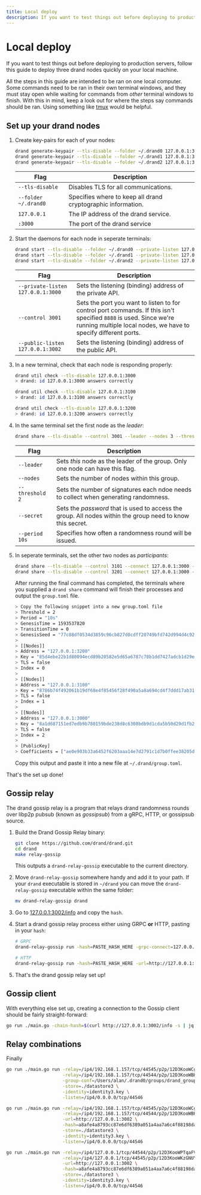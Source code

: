 ```yaml
---
title: Local deploy
description: If you want to test things out before deploying to production servers, follow this guide to deploy three drand nodes quickly on your local machine.
---
```


# Local deploy

If you want to test things out before deploying to production servers, follow this guide to deploy three drand nodes quickly on your local machine. 

All the steps in this guide are intended to be ran on one local computer. Some commands need to be ran in their own terminal windows, and they must stay open while waiting for commands from _other_ terminal windows to finish. With this in mind, keep a look out for where the steps say commands should be ran. Using something like [tmux](https://github.com/tmux/tmux/wiki) would be helpful.

## Set up your drand nodes

1. Create key-pairs for each of your nodes:

    ```bash
    drand generate-keypair --tls-disable --folder ~/.drand0 127.0.0.1:3000
    drand generate-keypair --tls-disable --folder ~/.drand1 127.0.0.1:3100
    drand generate-keypair --tls-disable --folder ~/.drand2 127.0.0.1:3200
    ```

    | Flag | Description |
    | ---- | ----------- |
    | `--tls-disable` | Disables TLS for all communications. |
    | `--folder ~/.drand0` | Specifies where to keep all drand cryptographic information. |
    | `127.0.0.1` | The IP address of the drand service. |
    | `:3000` | The port of the drand service |

1. Start the daemons for each node in seperate terminals:

    ```bash
    drand start --tls-disable --folder ~/.drand0 --private-listen 127.0.0.1:3000 --control 3001 --public-listen 127.0.0.1:3002
    drand start --tls-disable --folder ~/.drand1 --private-listen 127.0.0.1:3100 --control 3101 --public-listen 127.0.0.1:3102
    drand start --tls-disable --folder ~/.drand2 --private-listen 127.0.0.1:3200 --control 3201 --public-listen 127.0.0.1:3202
    ```

    | Flag | Description |
    | ---- | ----------- |
    | `--private-listen 127.0.0.1:3000` | Sets the listening (binding) address of the private API. |
    | `--control 3001` | Sets the port you want to listen to for control port commands. If this isn't specified `8888` is used. Since we're running multiple local nodes, we have to specify different ports. |
    | `--public-listen 127.0.0.1:3002` | Sets the listening (binding) address of the public API. |

1. In a new terminal, check that each node is responding properly:

    ```bash
    drand util check --tls-disable 127.0.0.1:3000
    > drand: id 127.0.0.1:3000 answers correctly

    drand util check --tls-disable 127.0.0.1:3100
    > drand: id 127.0.0.1:3100 answers correctly

    drand util check --tls-disable 127.0.0.1:3200
    > drand: id 127.0.0.1:3200 answers correctly
    ```

1. In the same terminal set the first node as the _leader_:

    ```bash
    drand share --tls-disable --control 3001 --leader --nodes 3 --threshold 2 --secret DrandIsMyFavoriteRandomnessSolution -period 10s
    ```

    | Flag | Description |
    | ---- | ----------- |
    | `--leader` | Sets _this_ node as the leader of the group. Only one node can have this flag. |
    | `--nodes` | Sets the number of nodes within this group. |
    | `--threshold 2` | Sets the number of signatures each ndoe needs to collect when generating randomness. |
    | `--secret` | Sets the _password_ that is used to access the group. All nodes within the group need to know this secret. |
    | `--period 10s` | Specifies how often a randomness round will be issued. |

1. In seperate terminals, set the other two nodes as _participants_:

    ```bash
    drand share --tls-disable --control 3101 --connect 127.0.0.1:3000 --nodes 3 --threshold 2 --secret DrandIsMyFavoriteRandomnessSolution
    drand share --tls-disable --control 3201 --connect 127.0.0.1:3000 --nodes 3 --threshold 2 --secret DrandIsMyFavoriteRandomnessSolution
    ```

    After running the final command has completed, the terminals where you supplied a `drand share` command will finish their processes and output the `group.toml` file.

    ```bash
    > Copy the following snippet into a new group.toml file
    > Threshold = 2
    > Period = "10s"
    > GenesisTime = 1593537820
    > TransitionTime = 0
    > GenesisSeed = "77c88df0534d3859c96cb827d0cdff20749bfd742d994d4c9216b15dc696c4cb"
    > 
    > [[Nodes]]
    > Address = "127.0.0.1:3200"
    > Key = "85d4ebe22b1d80094ecd89b20582e5d65a6787c78b1dd7427adcb1d29efa67e53d4fd88fd336eff87cc0e2a54d0907dc"
    > TLS = false
    > Index = 0
    > 
    > [[Nodes]]
    > Address = "127.0.0.1:3100"
    > Key = "8786b74f492061b19df68e4f85456f28f490a5a8a694cd4f7ddd17ab31567d85e631a6bbf5dd92ad7384263140ea8a2b"
    > TLS = false
    > Index = 1
    > 
    > [[Nodes]]
    > Address = "127.0.0.1:3000"
    > Key = "8a1d687151ed7edb9b780159bde238d8c6308bdb9d1cda5b50d29d1fb2c3db5b80d31edd9d78e5daed54f9a78c19c29c"
    > TLS = false
    > Index = 2
    > 
    > [PublicKey]
    > Coefficients = ["ae0e903b33a6452f6203aaa14e7d2791c1d7b0ffee38205d09207104afe440dae7dfa9577a02d3da870618283a841cf9", "aee57ec9b0d90356c99e89c51758588d35d5b5e4a4e46a676fe9aa729d9d2e320ce5fdbe8b4246e2e3140429cc8ed5e3"]
    ```

    Copy this output and paste it into a new file at `~/.drand/group.toml`.

That's the set up done!

## Gossip relay

The drand gossip relay is a program that relays drand randomness rounds over libp2p pubsub (known as _gossipsub_) from a gRPC, HTTP, or gossipsub source.

1. Build the Drand Gossip Relay binary:

    ```bash
    git clone https://github.com/drand/drand.git
    cd drand
    make relay-gossip
    ```

    This outputs a `drand-relay-gossip` executable to the current directory.

1. Move `drand-relay-gossip` somewhere handy and add it to your path. If your `drand` executable is stored in `~/drand` you can move the `drand-relay-gossip` executable within the same folder:

    ```bash
    mv drand-relay-gossip drand
    ```

1. Go to [127.0.0.1:3002/info](http://127.0.0.1:3002/info) and copy the `hash`.
1. Start a drand gossip relay process either using GRPC **or** HTTP, pasting in your `hash`:

    ```bash
    # GRPC
    drand-relay-gossip run -hash=PASTE_HASH_HERE -grpc-connect=127.0.0.1:3000 -insecure

    # HTTP
    drand-relay-gossip run -hash=PASTE_HASH_HERE -url=http://127.0.0.1:3002
    ```

1. That's the drand gossip relay set up!

## Gossip client

With everything else set up, creating a connection to the Gossip client should be fairly straight-forward:

```sh
go run ./main.go -chain-hash=$(curl http://127.0.0.1:3002/info -s | jq -r .hash) client -peer-with=/ip4/127.0.0.1/tcp/44544/p2p/12D3KooWBHSzkTUCVrkSaND1PmayysgHA5QK2DA73u3AfzTk14uP -http-failover=http://127.0.0.1:3002 -http-failover-grace=1s
```

## Relay combinations

Finally 

```sh
go run ./main.go run -relay=/ip4/192.168.1.157/tcp/44545/p2p/12D3KooWCgyz1gZWa6yd3CoeC5d7n2qRG4Q2VBWJZUgFUpTgjMAX \
                     -relay=/ip4/192.168.1.157/tcp/44544/p2p/12D3KooWBHSzkTUCVrkSaND1PmayysgHA5QK2DA73u3AfzTk14uP \
                     -group-conf=/Users/alan/.drand0/groups/drand_group.toml \
                     -store=./datastore3 \
                     -identity=identity3.key \
                     -listen=/ip4/0.0.0.0/tcp/44546

go run ./main.go run -relay=/ip4/192.168.1.157/tcp/44545/p2p/12D3KooWCgyz1gZWa6yd3CoeC5d7n2qRG4Q2VBWJZUgFUpTgjMAX \
                     -relay=/ip4/192.168.1.157/tcp/44544/p2p/12D3KooWBHSzkTUCVrkSaND1PmayysgHA5QK2DA73u3AfzTk14uP \
                     -url=http://127.0.0.1:3002 \
                     -hash=a8afe4a8793cc87e6df6389a051a4aa7a6c4f88198da858bead2e2d5314d5e27 \
                     -store=./datastore3 \
                     -identity=identity3.key \
                     -listen=/ip4/0.0.0.0/tcp/44546

go run ./main.go run -relay=/ip4/127.0.0.1/tcp/44544/p2p/12D3KooWPTqaFVH7DnsHtu4JFf7ZPoXQ6p8ngvrG2y1h1nzzhWwK \
                     -relay=/ip4/127.0.0.1/tcp/44545/p2p/12D3KooWKzGNUYstihJQNXuj9GWLGrgHPkLsEkNGizLBYcqUrja8 \
                     -url=http://127.0.0.1:3002 \
                     -hash=a8afe4a8793cc87e6df6389a051a4aa7a6c4f88198da858bead2e2d5314d5e27 \
                     -store=./datastore3 \
                     -identity=identity3.key \
                     -listen=/ip4/0.0.0.0/tcp/44546
```

<!-- https://gist.github.com/alanshaw/8d88db67a5880a2bf9e50f5cebe74bb8 -->
